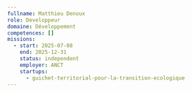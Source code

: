 ```yaml
---
fullname: Matthieu Denoux
role: Developpeur
domaine: Développement
competences: []
missions:
  - start: 2025-07-08
    end: 2025-12-31
    status: independent
    employer: ANCT
    startups:
      - guichet-territorial-pour-la-transition-ecologique
---
```

